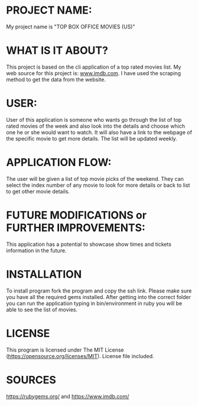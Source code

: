 
# PROJECT NAME: 

My project name is "TOP BOX OFFICE MOVIES (US)"

# WHAT IS IT ABOUT?
This project is based on the cli application of a top rated movies list. My web source for this project is:
www.imdb.com. I have used the scraping method to get the data from the website.


# USER:
User of this application is someone who wants go through the list of top rated movies of the week and also look into the details and choose which one he or she would want to watch. It will also have a link to the webpage of the specific movie to get more details. The list will be updated weekly. 

# APPLICATION FLOW:
The user will be given a list of top movie picks of the weekend. They can select the index number of any movie to look for more details or back to list to get other movie details.
 
# FUTURE MODIFICATIONS or FURTHER IMPROVEMENTS:
This application has a potential to showcase show times and tickets information in the future.

# INSTALLATION
To install program fork the program and copy the ssh link. Please make sure you have all the required gems installed. After getting into the correct folder you can run the application typing in bin/environment in ruby you will be able to see the list of movies.

# LICENSE
This program is licensed under The MIT License (https://opensource.org/licenses/MIT). License file included.

# SOURCES
https://rubygems.org/ and https://www.imdb.com/